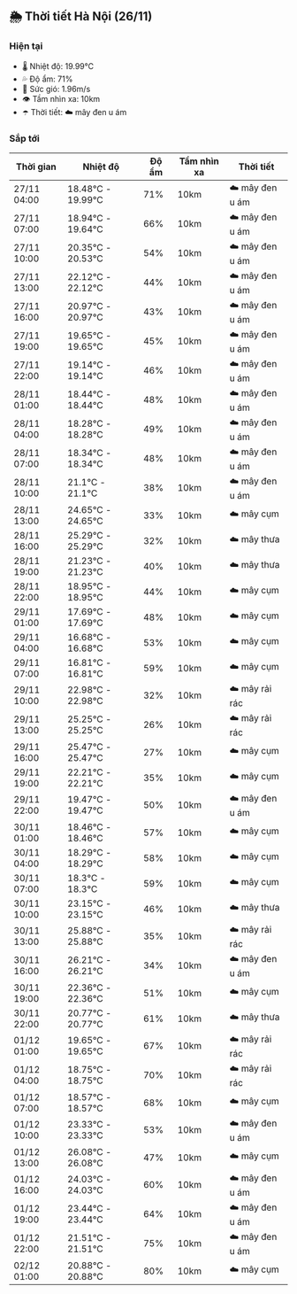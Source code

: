 ## 🌦️ Thời tiết Hà Nội (26/11)

### Hiện tại

- 🌡️ Nhiệt độ: 19.99℃
- 💦 Độ ẩm: 71%
- 💨 Sức gió: 1.96m/s
- 👁️ Tầm nhìn xa: 10km
- ☂️ Thời tiết: ☁️ mây đen u ám

### Sắp tới

| Thời gian | Nhiệt độ | Độ ẩm | Tầm nhìn xa | Thời tiết |
| --- | --- | --- | --- | --- |
| 27/11 04:00 | 18.48℃ - 19.99℃ | 71% | 10km | ☁️ mây đen u ám |
| 27/11 07:00 | 18.94℃ - 19.64℃ | 66% | 10km | ☁️ mây đen u ám |
| 27/11 10:00 | 20.35℃ - 20.53℃ | 54% | 10km | ☁️ mây đen u ám |
| 27/11 13:00 | 22.12℃ - 22.12℃ | 44% | 10km | ☁️ mây đen u ám |
| 27/11 16:00 | 20.97℃ - 20.97℃ | 43% | 10km | ☁️ mây đen u ám |
| 27/11 19:00 | 19.65℃ - 19.65℃ | 45% | 10km | ☁️ mây đen u ám |
| 27/11 22:00 | 19.14℃ - 19.14℃ | 46% | 10km | ☁️ mây đen u ám |
| 28/11 01:00 | 18.44℃ - 18.44℃ | 48% | 10km | ☁️ mây đen u ám |
| 28/11 04:00 | 18.28℃ - 18.28℃ | 49% | 10km | ☁️ mây đen u ám |
| 28/11 07:00 | 18.34℃ - 18.34℃ | 48% | 10km | ☁️ mây đen u ám |
| 28/11 10:00 | 21.1℃ - 21.1℃ | 38% | 10km | ☁️ mây đen u ám |
| 28/11 13:00 | 24.65℃ - 24.65℃ | 33% | 10km | ☁️ mây cụm |
| 28/11 16:00 | 25.29℃ - 25.29℃ | 32% | 10km | ☁️ mây thưa |
| 28/11 19:00 | 21.23℃ - 21.23℃ | 40% | 10km | ☁️ mây thưa |
| 28/11 22:00 | 18.95℃ - 18.95℃ | 44% | 10km | ☁️ mây cụm |
| 29/11 01:00 | 17.69℃ - 17.69℃ | 48% | 10km | ☁️ mây cụm |
| 29/11 04:00 | 16.68℃ - 16.68℃ | 53% | 10km | ☁️ mây cụm |
| 29/11 07:00 | 16.81℃ - 16.81℃ | 59% | 10km | ☁️ mây cụm |
| 29/11 10:00 | 22.98℃ - 22.98℃ | 32% | 10km | ☁️ mây rải rác |
| 29/11 13:00 | 25.25℃ - 25.25℃ | 26% | 10km | ☁️ mây rải rác |
| 29/11 16:00 | 25.47℃ - 25.47℃ | 27% | 10km | ☁️ mây cụm |
| 29/11 19:00 | 22.21℃ - 22.21℃ | 35% | 10km | ☁️ mây cụm |
| 29/11 22:00 | 19.47℃ - 19.47℃ | 50% | 10km | ☁️ mây đen u ám |
| 30/11 01:00 | 18.46℃ - 18.46℃ | 57% | 10km | ☁️ mây cụm |
| 30/11 04:00 | 18.29℃ - 18.29℃ | 58% | 10km | ☁️ mây cụm |
| 30/11 07:00 | 18.3℃ - 18.3℃ | 59% | 10km | ☁️ mây cụm |
| 30/11 10:00 | 23.15℃ - 23.15℃ | 46% | 10km | ☁️ mây thưa |
| 30/11 13:00 | 25.88℃ - 25.88℃ | 35% | 10km | ☁️ mây rải rác |
| 30/11 16:00 | 26.21℃ - 26.21℃ | 34% | 10km | ☁️ mây đen u ám |
| 30/11 19:00 | 22.36℃ - 22.36℃ | 51% | 10km | ☁️ mây cụm |
| 30/11 22:00 | 20.77℃ - 20.77℃ | 61% | 10km | ☁️ mây thưa |
| 01/12 01:00 | 19.65℃ - 19.65℃ | 67% | 10km | ☁️ mây rải rác |
| 01/12 04:00 | 18.75℃ - 18.75℃ | 70% | 10km | ☁️ mây rải rác |
| 01/12 07:00 | 18.57℃ - 18.57℃ | 68% | 10km | ☁️ mây cụm |
| 01/12 10:00 | 23.33℃ - 23.33℃ | 53% | 10km | ☁️ mây đen u ám |
| 01/12 13:00 | 26.08℃ - 26.08℃ | 47% | 10km | ☁️ mây cụm |
| 01/12 16:00 | 24.03℃ - 24.03℃ | 60% | 10km | ☁️ mây đen u ám |
| 01/12 19:00 | 23.44℃ - 23.44℃ | 64% | 10km | ☁️ mây đen u ám |
| 01/12 22:00 | 21.51℃ - 21.51℃ | 75% | 10km | ☁️ mây đen u ám |
| 02/12 01:00 | 20.88℃ - 20.88℃ | 80% | 10km | ☁️ mây cụm |
